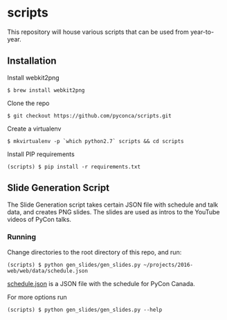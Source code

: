 # scripts

This repository will house various scripts that can be used from year-to-year.

## Installation

Install webkit2png

    $ brew install webkit2png

Clone the repo

    $ git checkout https://github.com/pyconca/scripts.git

Create a virtualenv

    $ mkvirtualenv -p `which python2.7` scripts && cd scripts

Install PIP requirements

    (scripts) $ pip install -r requirements.txt

## Slide Generation Script

The Slide Generation script takes certain JSON file with schedule and talk data, and creates PNG slides. The slides are
used as intros to the YouTube videos of PyCon talks.

### Running

Change directories to the root directory of this repo, and run:

    (scripts) $ python gen_slides/gen_slides.py ~/projects/2016-web/web/data/schedule.json

[schedule.json](https://github.com/pyconca/2016-web/blob/master/web/data/schedule.json) is a JSON file with the
schedule for PyCon Canada.

For more options run

    (scripts) $ python gen_slides/gen_slides.py --help